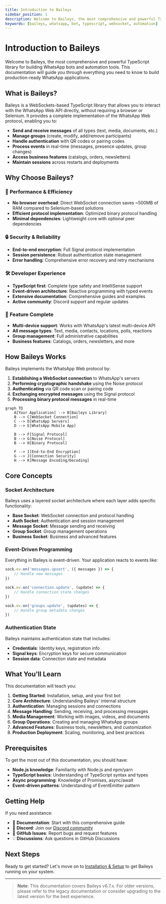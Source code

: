 ```yaml
---
title: Introduction to Baileys
sidebar_position: 1
description: Welcome to Baileys, the most comprehensive and powerful TypeScript library for building WhatsApp bots and automation tools.
keywords: [baileys, whatsapp, bot, typescript, websocket, automation]
---
```


# Introduction to Baileys

Welcome to Baileys, the most comprehensive and powerful TypeScript library for building WhatsApp bots and automation tools. This documentation will guide you through everything you need to know to build production-ready WhatsApp applications.

## What is Baileys?

Baileys is a WebSockets-based TypeScript library that allows you to interact with the WhatsApp Web API directly, without requiring a browser or Selenium. It provides a complete implementation of the WhatsApp Web protocol, enabling you to:

- **Send and receive messages** of all types (text, media, documents, etc.)
- **Manage groups** (create, modify, add/remove participants)
- **Handle authentication** with QR codes or pairing codes
- **Process events** in real-time (messages, presence updates, group changes)
- **Access business features** (catalogs, orders, newsletters)
- **Maintain sessions** across restarts and deployments

## Why Choose Baileys?

### 🚀 **Performance & Efficiency**
- **No browser overhead**: Direct WebSocket connection saves ~500MB of RAM compared to Selenium-based solutions
- **Efficient protocol implementation**: Optimized binary protocol handling
- **Minimal dependencies**: Lightweight core with optional peer dependencies

### 🔒 **Security & Reliability**
- **End-to-end encryption**: Full Signal protocol implementation
- **Session persistence**: Robust authentication state management
- **Error handling**: Comprehensive error recovery and retry mechanisms

### 🛠 **Developer Experience**
- **TypeScript first**: Complete type safety and IntelliSense support
- **Event-driven architecture**: Reactive programming with typed events
- **Extensive documentation**: Comprehensive guides and examples
- **Active community**: Discord support and regular updates

### 🌟 **Feature Complete**
- **Multi-device support**: Works with WhatsApp's latest multi-device API
- **All message types**: Text, media, contacts, locations, polls, reactions
- **Group management**: Full administrative capabilities
- **Business features**: Catalogs, orders, newsletters, and more

## How Baileys Works

Baileys implements the WhatsApp Web protocol by:

1. **Establishing a WebSocket connection** to WhatsApp's servers
2. **Performing cryptographic handshake** using the Noise protocol
3. **Authenticating** via QR code scan or pairing code
4. **Exchanging encrypted messages** using the Signal protocol
5. **Processing binary protocol messages** in real-time

```mermaid
graph TD
    A[Your Application] --> B[Baileys Library]
    B --> C[WebSocket Connection]
    C --> D[WhatsApp Servers]
    D --> E[WhatsApp Mobile App]
    
    B --> F[Signal Protocol]
    B --> G[Noise Protocol]
    B --> H[Binary Protocol]
    
    F --> I[End-to-End Encryption]
    G --> J[Connection Security]
    H --> K[Message Encoding/Decoding]
```

## Core Concepts

### Socket Architecture
Baileys uses a layered socket architecture where each layer adds specific functionality:

- **Base Socket**: WebSocket connection and protocol handling
- **Auth Socket**: Authentication and session management  
- **Message Socket**: Message sending and receiving
- **Group Socket**: Group management operations
- **Business Socket**: Business and advanced features

### Event-Driven Programming
Everything in Baileys is event-driven. Your application reacts to events like:

```typescript
sock.ev.on('messages.upsert', ({ messages }) => {
    // Handle new messages
})

sock.ev.on('connection.update', (update) => {
    // Handle connection state changes
})

sock.ev.on('groups.update', (updates) => {
    // Handle group metadata changes
})
```

### Authentication State
Baileys maintains authentication state that includes:
- **Credentials**: Identity keys, registration info
- **Signal keys**: Encryption keys for secure communication
- **Session data**: Connection state and metadata

## What You'll Learn

This documentation will teach you:

1. **Getting Started**: Installation, setup, and your first bot
2. **Core Architecture**: Understanding Baileys' internal structure
3. **Authentication**: Managing sessions and connections
4. **Message Handling**: Sending, receiving, and processing messages
5. **Media Management**: Working with images, videos, and documents
6. **Group Operations**: Creating and managing WhatsApp groups
7. **Advanced Features**: Business tools, newsletters, and customization
8. **Production Deployment**: Scaling, monitoring, and best practices

## Prerequisites

To get the most out of this documentation, you should have:

- **Node.js knowledge**: Familiarity with Node.js and npm/yarn
- **TypeScript basics**: Understanding of TypeScript syntax and types
- **Async programming**: Knowledge of Promises, async/await
- **Event-driven patterns**: Understanding of EventEmitter pattern

## Getting Help

If you need assistance:

- 📖 **Documentation**: Start with this comprehensive guide
- 💬 **Discord**: Join our [Discord community](https://discord.gg/WeJM5FP9GG)
- 🐛 **GitHub Issues**: Report bugs and request features
- 💡 **Discussions**: Ask questions in GitHub Discussions

## Next Steps

Ready to get started? Let's move on to [Installation & Setup](../02-installation/README.md) to get Baileys running on your system.

---

> **Note**: This documentation covers Baileys v6.7.x. For older versions, please refer to the legacy documentation or consider upgrading to the latest version for the best experience.
